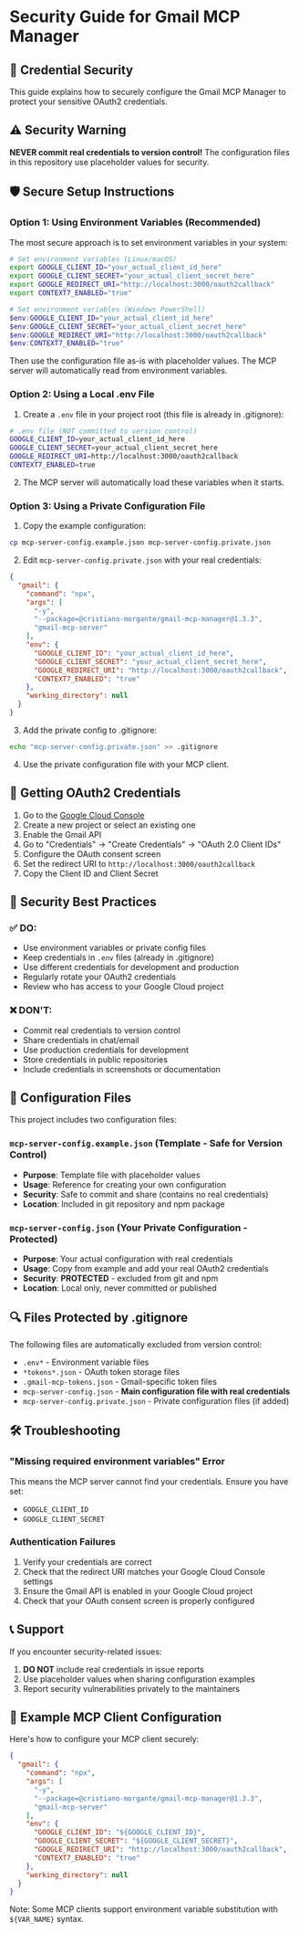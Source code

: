 # Security Guide for Gmail MCP Manager

## 🔐 Credential Security

This guide explains how to securely configure the Gmail MCP Manager to protect your sensitive OAuth2 credentials.

## ⚠️ Security Warning

**NEVER commit real credentials to version control!** The configuration files in this repository use placeholder values for security.

## 🛡️ Secure Setup Instructions

### Option 1: Using Environment Variables (Recommended)

The most secure approach is to set environment variables in your system:

```bash
# Set environment variables (Linux/macOS)
export GOOGLE_CLIENT_ID="your_actual_client_id_here"
export GOOGLE_CLIENT_SECRET="your_actual_client_secret_here"
export GOOGLE_REDIRECT_URI="http://localhost:3000/oauth2callback"
export CONTEXT7_ENABLED="true"
```

```powershell
# Set environment variables (Windows PowerShell)
$env:GOOGLE_CLIENT_ID="your_actual_client_id_here"
$env:GOOGLE_CLIENT_SECRET="your_actual_client_secret_here"
$env:GOOGLE_REDIRECT_URI="http://localhost:3000/oauth2callback"
$env:CONTEXT7_ENABLED="true"
```

Then use the configuration file as-is with placeholder values. The MCP server will automatically read from environment variables.

### Option 2: Using a Local .env File

1. Create a `.env` file in your project root (this file is already in .gitignore):

```bash
# .env file (NOT committed to version control)
GOOGLE_CLIENT_ID=your_actual_client_id_here
GOOGLE_CLIENT_SECRET=your_actual_client_secret_here
GOOGLE_REDIRECT_URI=http://localhost:3000/oauth2callback
CONTEXT7_ENABLED=true
```

2. The MCP server will automatically load these variables when it starts.

### Option 3: Using a Private Configuration File

1. Copy the example configuration:
```bash
cp mcp-server-config.example.json mcp-server-config.private.json
```

2. Edit `mcp-server-config.private.json` with your real credentials:
```json
{
  "gmail": {
    "command": "npx",
    "args": [
      "-y",
      "--package=@cristiano-morgante/gmail-mcp-manager@1.3.3",
      "gmail-mcp-server"
    ],
    "env": {
      "GOOGLE_CLIENT_ID": "your_actual_client_id_here",
      "GOOGLE_CLIENT_SECRET": "your_actual_client_secret_here",
      "GOOGLE_REDIRECT_URI": "http://localhost:3000/oauth2callback",
      "CONTEXT7_ENABLED": "true"
    },
    "working_directory": null
  }
}
```

3. Add the private config to .gitignore:
```bash
echo "mcp-server-config.private.json" >> .gitignore
```

4. Use the private configuration file with your MCP client.

## 🔑 Getting OAuth2 Credentials

1. Go to the [Google Cloud Console](https://console.cloud.google.com/)
2. Create a new project or select an existing one
3. Enable the Gmail API
4. Go to "Credentials" → "Create Credentials" → "OAuth 2.0 Client IDs"
5. Configure the OAuth consent screen
6. Set the redirect URI to `http://localhost:3000/oauth2callback`
7. Copy the Client ID and Client Secret

## 🚨 Security Best Practices

### ✅ DO:
- Use environment variables or private config files
- Keep credentials in `.env` files (already in .gitignore)
- Use different credentials for development and production
- Regularly rotate your OAuth2 credentials
- Review who has access to your Google Cloud project

### ❌ DON'T:
- Commit real credentials to version control
- Share credentials in chat/email
- Use production credentials for development
- Store credentials in public repositories
- Include credentials in screenshots or documentation

## 📁 Configuration Files

This project includes two configuration files:

### `mcp-server-config.example.json` (Template - Safe for Version Control)
- **Purpose**: Template file with placeholder values
- **Usage**: Reference for creating your own configuration
- **Security**: Safe to commit and share (contains no real credentials)
- **Location**: Included in git repository and npm package

### `mcp-server-config.json` (Your Private Configuration - Protected)
- **Purpose**: Your actual configuration with real credentials
- **Usage**: Copy from example and add your real OAuth2 credentials
- **Security**: **PROTECTED** - excluded from git and npm
- **Location**: Local only, never committed or published

## 🔍 Files Protected by .gitignore

The following files are automatically excluded from version control:

- `.env*` - Environment variable files
- `*tokens*.json` - OAuth token storage files
- `.gmail-mcp-tokens.json` - Gmail-specific token files
- `mcp-server-config.json` - **Main configuration file with real credentials**
- `mcp-server-config.private.json` - Private configuration files (if added)

## 🛠️ Troubleshooting

### "Missing required environment variables" Error

This means the MCP server cannot find your credentials. Ensure you have set:
- `GOOGLE_CLIENT_ID`
- `GOOGLE_CLIENT_SECRET`

### Authentication Failures

1. Verify your credentials are correct
2. Check that the redirect URI matches your Google Cloud Console settings
3. Ensure the Gmail API is enabled in your Google Cloud project
4. Check that your OAuth consent screen is properly configured

## 📞 Support

If you encounter security-related issues:

1. **DO NOT** include real credentials in issue reports
2. Use placeholder values when sharing configuration examples
3. Report security vulnerabilities privately to the maintainers

## 📝 Example MCP Client Configuration

Here's how to configure your MCP client securely:

```json
{
  "gmail": {
    "command": "npx",
    "args": [
      "-y",
      "--package=@cristiano-morgante/gmail-mcp-manager@1.3.3",
      "gmail-mcp-server"
    ],
    "env": {
      "GOOGLE_CLIENT_ID": "${GOOGLE_CLIENT_ID}",
      "GOOGLE_CLIENT_SECRET": "${GOOGLE_CLIENT_SECRET}",
      "GOOGLE_REDIRECT_URI": "http://localhost:3000/oauth2callback",
      "CONTEXT7_ENABLED": "true"
    },
    "working_directory": null
  }
}
```

Note: Some MCP clients support environment variable substitution with `${VAR_NAME}` syntax.